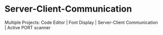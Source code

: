 # Server-Client-Communication
Multiple Projects: Code Editor | Font Display | Server-Client Communication | Active PORT scanner
